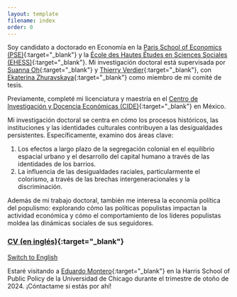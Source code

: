 ```yaml
---
layout: template
filename: index
order: 0
--- 
```


Soy candidato a doctorado en Economía en la [Paris School of Economics (PSE)](https://www.parisschoolofeconomics.eu/en/){:target="_blank"} y la [École des Hautes Études en Sciences Sociales (EHESS)](https://www.ehess.fr/fr){:target="_blank"}. Mi investigación doctoral está supervisada por [Suanna Oh](https://www.suannaoh.com/){:target="_blank"} y [Thierry Verdier](https://www.parisschoolofeconomics.eu/fr/verdier-thierry/){:target="_blank"}, con [Ekaterina Zhuravskaya](http://www.parisschoolofeconomics.com/zhuravskaya-ekaterina/){:target="_blank"} como miembro de mi comité de tesis.

Previamente, completé mi licenciatura y maestría en el [Centro de Investigación y Docencia Económicas (CIDE)](https://www.cide.edu/de/){:target="_blank"} en México.

Mi investigación doctoral se centra en cómo los procesos históricos, las instituciones y las identidades culturales contribuyen a las desigualdades persistentes. Específicamente, examino dos áreas clave: 

1. Los efectos a largo plazo de la segregación colonial en el equilibrio espacial urbano y el desarrollo del capital humano a través de las identidades de los barrios.  
2. La influencia de las desigualdades raciales, particularmente el colorismo, a través de las brechas intergeneracionales y la discriminación.

Además de mi trabajo doctoral, también me interesa la economía política del populismo: explorando cómo las políticas populistas impactan la actividad económica y cómo el comportamiento de los líderes populistas moldea las dinámicas sociales de sus seguidores.

### [CV (en inglés)](https://github.com/woomora/Woo-Mora-CV-pdf/blob/main/Woo-Mora%20CV.pdf){:target="_blank"}

[Switch to English](/)

Estaré visitando a [Eduardo Montero](https://www.eduardo-montero.com/home){:target="_blank"} en la Harris School of Public Policy de la Universidad de Chicago durante el trimestre de otoño de 2024. ¡Cóntactame si estás por ahí!
